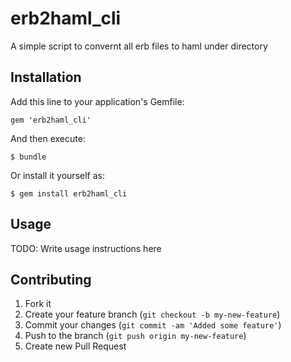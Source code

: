 erb2haml_cli
============

A simple script to convernt all erb files to haml under directory

## Installation

Add this line to your application's Gemfile:

    gem 'erb2haml_cli'

And then execute:

    $ bundle

Or install it yourself as:

    $ gem install erb2haml_cli

## Usage

TODO: Write usage instructions here

## Contributing

1. Fork it
2. Create your feature branch (`git checkout -b my-new-feature`)
3. Commit your changes (`git commit -am 'Added some feature'`)
4. Push to the branch (`git push origin my-new-feature`)
5. Create new Pull Request

